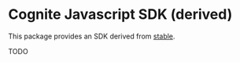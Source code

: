 Cognite Javascript SDK (derived)
================================
This package provides an SDK derived from
[stable](https://github.com/cognitedata/cognite-sdk-js/blob/master/packages/stable/README.md).

TODO
